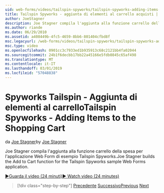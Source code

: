```yaml
---
uid: web-forms/videos/tailspin-spyworks/tailspin-spyworks-adding-items-to-the-shopping-cart
title: Tailspin Spyworks - aggiunta di elementi al carrello acquisti | Microsoft Docs
author: JoeStagner
description: Joe Stagner compila l'aggiunta alla funzione carrello della spesa per l'applicazione Web Form di esempio Tailspin Spyworks.
ms.author: riande
ms.date: 06/29/2010
ms.assetid: a408449b-4fc5-4659-8bb6-801404cfbd8f
msc.legacyurl: /web-forms/videos/tailspin-spyworks/tailspin-spyworks-adding-items-to-the-shopping-cart
msc.type: video
ms.openlocfilehash: 0901cc3c7933ed1b935913c68c2121bb4fa02044
ms.sourcegitcommit: 24b1f6decbb17bb22a45166e5fdb0845c65af498
ms.translationtype: MT
ms.contentlocale: it-IT
ms.lasthandoff: 03/01/2019
ms.locfileid: "57048838"
---
```

<a name="tailspin-spyworks---adding-items-to-the-shopping-cart"></a><span data-ttu-id="e0245-103">Spyworks Tailspin - Aggiunta di elementi al carrello</span><span class="sxs-lookup"><span data-stu-id="e0245-103">Tailspin Spyworks - Adding Items to the Shopping Cart</span></span>
====================
<span data-ttu-id="e0245-104">da [Joe Stagner](https://github.com/JoeStagner)</span><span class="sxs-lookup"><span data-stu-id="e0245-104">by [Joe Stagner](https://github.com/JoeStagner)</span></span>

<span data-ttu-id="e0245-105">Joe Stagner compila l'aggiunta alla funzione carrello della spesa per l'applicazione Web Form di esempio Tailspin Spyworks.</span><span class="sxs-lookup"><span data-stu-id="e0245-105">Joe Stagner builds the Add to Cart function for the Tailspin Spyworks sample Web Forms application.</span></span>

[<span data-ttu-id="e0245-106">&#9654;Guarda il video (24 minuti)</span><span class="sxs-lookup"><span data-stu-id="e0245-106">&#9654; Watch video (24 minutes)</span></span>](https://channel9.msdn.com/Blogs/ASP-NET-Site-Videos/tailspin-spyworks-adding-items-to-the-shopping-cart)

> [!div class="step-by-step"]
> <span data-ttu-id="e0245-107">[Precedente](tailspin-spyworks-display-per-product-details.md)
> [Successivo](tailspin-spyworks-display-shopping-cart.md)</span><span class="sxs-lookup"><span data-stu-id="e0245-107">[Previous](tailspin-spyworks-display-per-product-details.md)
[Next](tailspin-spyworks-display-shopping-cart.md)</span></span>
